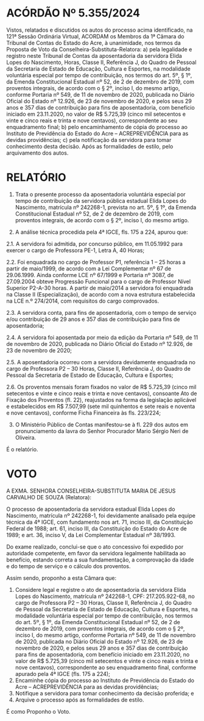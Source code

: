 # ACÓRDÃO Nº 5.355/2024

Vistos, relatados e discutidos os autos do processo acima identificado, na 121ª Sessão Ordinária Virtual, ACORDAM os Membros da 1ª Câmara do Tribunal de Contas do Estado do Acre, à unanimidade, nos termos da Proposta de Voto da Conselheira-Substituta-Relatora: a) pela legalidade e registro neste Tribunal de Contas da aposentadoria da servidora Elida Lopes do Nascimento, Horas, Classe II, Referência J, do Quadro de Pessoal da Secretaria de Estado de Educação, Cultura e Esportes, na modalidade voluntária especial por tempo de contribuição, nos termos do art. 5º, § 1º, da Emenda Constitucional Estadual nº 52, de 2 de dezembro de 2019, com proventos integrais, de acordo com o § 2º, inciso I, do mesmo artigo, conforme Portaria nº 549, de 11 de novembro de 2020, publicada no Diário Oficial do Estado nº 12.926, de 23 de novembro de 2020, e pelos seus 29 anos e 357 dias de contribuição para fins de aposentadoria, com benefício iniciado em 23.11.2020, no valor de R$ 5.725,39 (cinco mil setecentos e vinte e cinco reais e trinta e nove centavos), correspondente ao seu enquadramento final; b) pelo encaminhamento de cópia do processo ao Instituto de Previdência do Estado do Acre – ACREPREVIDÊNCIA para as devidas providências; c) pela notificação da servidora para tomar conhecimento desta decisão. Após as formalidades de estilo, pelo arquivamento dos autos.

# RELATÓRIO

1. Trata o presente processo da aposentadoria voluntária especial por tempo de contribuição da servidora pública estadual Elida Lopes do Nascimento, matrícula nº 242268-1, prevista no art. 5º, § 1º, da Emenda Constitucional Estadual nº 52, de 2 de dezembro de 2019, com proventos integrais, de acordo com o § 2º, inciso I, do mesmo artigo.

2. A análise técnica procedida pela 4ª IGCE, fls. 175 a 224, apurou que:

2.1. A servidora foi admitida, por concurso público, em 11.05.1992 para exercer o cargo de Professora PE-1, Letra A, 40 Horas;

2.2. Foi enquadrada no cargo de Professor P1, referência 1 – 25 horas a partir de maio/1999, de acordo com a Lei Complementar nº 67 de 29.06.1999. Ainda conforme LCE nº 67/1999 e Portaria nº 3087, de 27.09.2004 obteve Progressão Funcional para o cargo de Professor Nível Superior P2-A-30 horas. A partir de maio/2014 a servidora foi enquadrada na Classe II (Especialização), de acordo com a nova estrutura estabelecida na LCE n.º 274/2014, com requisitos do cargo comprovados.

2.3. A servidora conta, para fins de aposentadoria, com o tempo de serviço e/ou contribuição de 29 anos e 357 dias de contribuição para fins de aposentadoria;

2.4. A servidora foi aposentada por meio da edição da Portaria nº 549, de 11 de novembro de 2020, publicada no Diário Oficial do Estado nº 12.926, de 23 de novembro de 2020;

2.5. A aposentadoria ocorreu com a servidora devidamente enquadrada no cargo de Professora P2 – 30 Horas, Classe II, Referência J, do Quadro de Pessoal da Secretaria de Estado de Educação, Cultura e Esportes;

2.6. Os proventos mensais foram fixados no valor de R$ 5.725,39 (cinco mil setecentos e vinte e cinco reais e trinta e nove centavos), consoante Ato de Fixação dos Proventos (fl. 22), reajustados na forma da legislação aplicável e estabelecidos em R$ 7.507,99 (sete mil quinhentos e sete reais e noventa e nove centavos), conforme Ficha Financeira às fls. 223/224;

3. O Ministério Público de Contas manifestou-se à fl. 229 dos autos em pronunciamento da lavra do Senhor Procurador Mario Sérgio Neri de Oliveira.

É o relatório.

# VOTO

A EXMA. SENHORA CONSELHEIRA-SUBSTITUTA MARIA DE JESUS CARVALHO DE SOUZA (Relatora):

O processo de aposentadoria da servidora estadual Elida Lopes do Nascimento, matrícula nº 242268-1, foi devidamente analisado pela equipe técnica da 4ª IGCE, com fundamento nos art. 71, inciso III, da Constituição Federal de 1988; art. 61, inciso III, da Constituição do Estado do Acre de 1989; e art. 36, inciso V, da Lei Complementar Estadual nº 38/1993.

Do exame realizado, conclui-se que o ato concessivo foi expedido por autoridade competente, em favor da servidora legalmente habilitada ao benefício, estando correta a sua fundamentação, a comprovação da idade e do tempo de serviço e o cálculo dos proventos.

Assim sendo, proponho a esta Câmara que:

1. Considere legal e registre o ato de aposentadoria da servidora Elida Lopes do Nascimento, matrícula nº 242268-1, CPF: 217.205.922-68, no cargo de Professora P2 – 30 Horas, Classe II, Referência J, do Quadro de Pessoal da Secretaria de Estado de Educação, Cultura e Esportes, na modalidade voluntária especial por tempo de contribuição, nos termos do art. 5º, § 1º, da Emenda Constitucional Estadual nº 52, de 2 de dezembro de 2019, com proventos integrais, de acordo com o § 2º, inciso I, do mesmo artigo, conforme Portaria nº 549, de 11 de novembro de 2020, publicada no Diário Oficial do Estado nº 12.926, de 23 de novembro de 2020, e pelos seus 29 anos e 357 dias de contribuição para fins de aposentadoria, com benefício iniciado em 23.11.2020, no valor de R$ 5.725,39 (cinco mil setecentos e vinte e cinco reais e trinta e nove centavos), correspondente ao seu enquadramento final, conforme apurado pela 4ª IGCE (fls. 175 a 224);
2. Encaminhe cópia do processo ao Instituto de Previdência do Estado do Acre – ACREPREVIDÊNCIA para as devidas providências;
3. Notifique a servidora para tomar conhecimento da decisão proferida; e
4. Arquive o processo após as formalidades de estilo.

É como Proponho o Voto.
